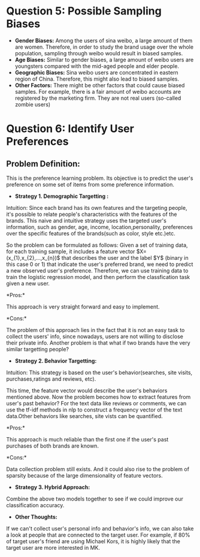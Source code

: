 # Question 5: Possible  Sampling Biases
* **Gender Biases:** Among the users of sina weibo, a large amount of them are women. Therefore, in order to study the brand usage over the whole population, sampling through weibo would result in biased samples.
* **Age Biases:** Similar to gender biases, a large amount of weibo users are youngsters compared with the mid-aged people and elder people.
* **Geographic Biases:** Sina weibo users are concentrated in eastern region of China. Therefore, this might also lead to biased samples.
* **Other Factors:** There might be other factors that could cause biased samples. For example, there is a fair amount of weibo accounts are registered by the marketing firm. They are not real users (so-called zombie users)



# Question 6: Identify User Preferences
## Problem Definition:
This is the preference learning problem. Its objective is to predict the user's preference on some set of items from some preference information.

* **Strategy 1. Demographic Targetting :** <br/>
<p>Intuition: Since each brand has its own features and the targeting people, it's possible to relate people's characteristics with the features of the brands. This naive and intuitive strategy uses the targeted user's information, such as gender, age, income, location,personality, preferences over the specific features of the brands(such as color, style etc.)etc.</p>
<p>
So the problem can be formulated as follows: Given a set of training data, for each training sample, it includes a feature vector $X=(x_{1},x_{2},...,x_{n})$ that describes the user and the label $Y$ (binary in this case 0 or 1) that indicate the user's preferred brand, we need to predict a new observed user's preference. Therefore, we can use training data to train the logistic regression model, and then perform the classfication task given a new user.</p>
<p>*Pros:*</p> This approach is very straight forward and easy to implement.
<p>*Cons:*</p> The problem of this approach lies in the fact that it is not an easy task to collect the users' info, since nowadays, users are not willing to disclose their private info. Another problem is that what if two brands have the very similar targetting people?


* **Strategy 2. Behavior Targetting:** 
<p>Intuition: This strategy is based on the user's behavior(searches, site visits, purchases,ratings and reviews, etc). </p>
<p>This time, the feature vector would describe the user's behaviors mentioned above. Now the problem becomes how to extract features from user's past behavior? For the text data like reviews or comments, we can use the tf-idf methods in nlp to construct a frequency vector of the text data.Other behaviors like searches, site vists can be quantified.</p>
<p>*Pros:*</p> This approach is much reliable than the first one if the user's past purchases of both brands are known.  
<p>*Cons:*</p> Data collection problem still exists. And it could also rise to the problem of sparsity because of the large dimensionality of feature vectors.


* **Strategy 3. Hybrid Approach:**
<p>Combine the above two models together to see if we could improve our classification accuracy.</p>

* **Other Thoughts:**
<p>If we can't collect user's personal info and behavior's info, we can also take a look at people that are connected to the target user. For example, if 80% of target user's friend are using Michael Kors, it is highly likely that the target user are more interested in MK. </p>

